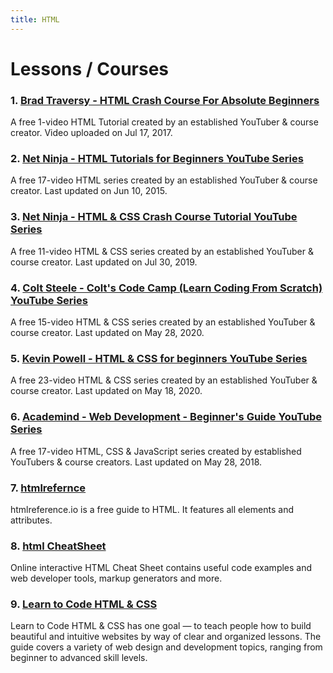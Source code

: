 ```yaml
---
title: HTML
---
```


# Lessons / Courses

### 1. [Brad Traversy - HTML Crash Course For Absolute Beginners](https://www.youtube.com/watch?v=UB1O30fR-EE)

A free 1-video HTML Tutorial created by an established YouTuber & course creator. Video uploaded on Jul 17, 2017.
### 2. [Net Ninja - HTML Tutorials for Beginners YouTube Series](https://www.youtube.com/playlist?list=PL4cUxeGkcC9ibZ2TSBaGGNrgh4ZgYE6Cc)

A free 17-video HTML series created by an established YouTuber & course creator. Last updated on Jun 10, 2015.

### 3. [Net Ninja - HTML & CSS Crash Course Tutorial YouTube Series](https://www.youtube.com/playlist?list=PL4cUxeGkcC9ivBf_eKCPIAYXWzLlPAm6G)

A free 11-video HTML & CSS series created by an established YouTuber & course creator. Last updated on Jul 30, 2019.

### 4. [Colt Steele - Colt's Code Camp (Learn Coding From Scratch) YouTube Series](https://www.youtube.com/playlist?list=PLblA84xge2_xNtaFnZhefjFbnDrpySKD3)

A free 15-video HTML & CSS series created by an established YouTuber & course creator. Last updated on May 28, 2020.

### 5. [Kevin Powell - HTML & CSS for beginners YouTube Series](https://www.youtube.com/playlist?list=PL4-IK0AVhVjM0xE0K2uZRvsM7LkIhsPT-)

A free 23-video HTML & CSS series created by an established YouTuber & course creator. Last updated on May 18, 2020.

### 6. [Academind - Web Development - Beginner's Guide YouTube Series](https://www.youtube.com/playlist?list=PL55RiY5tL51rv_vo3TM3Byu71RYchX_l_)

A free 17-video HTML, CSS & JavaScript series created by established YouTubers & course creators. Last updated on May 28, 2018.

### 7. [htmlrefernce](https://htmlreference.io/)

htmlreference.io is a free guide to HTML. It features all elements and attributes.

### 8. [html CheatSheet](https://htmlcheatsheet.com/)

Online interactive HTML Cheat Sheet contains useful code examples and web developer tools, markup generators and more.

### 9. [Learn to Code HTML & CSS](https://learn.shayhowe.com/)

Learn to Code HTML & CSS has one goal — to teach people how to build beautiful and intuitive websites by way of clear and organized lessons. The guide covers a variety of web design and development topics, ranging from beginner to advanced skill levels.
